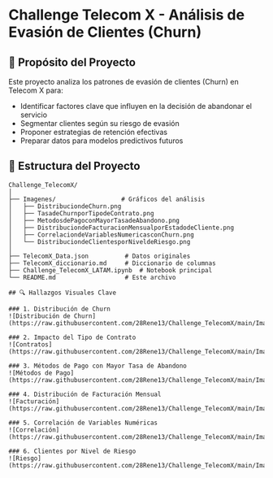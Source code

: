 # Challenge Telecom X - Análisis de Evasión de Clientes (Churn)

## 📌 Propósito del Proyecto

Este proyecto analiza los patrones de evasión de clientes (Churn) en Telecom X para:
- Identificar factores clave que influyen en la decisión de abandonar el servicio
- Segmentar clientes según su riesgo de evasión
- Proponer estrategias de retención efectivas
- Preparar datos para modelos predictivos futuros

## 📂 Estructura del Proyecto

```
Challenge_TelecomX/
│
├── Imagenes/                  # Gráficos del análisis
│   ├── DistribuciondeChurn.png
│   ├── TasadeChurnporTipodeContrato.png
│   ├── MetodosdePagoconMayorTasadeAbandono.png
│   ├── DistribuciondeFacturacionMensualporEstadodeCliente.png
│   ├── CorrelaciondeVariablesNumericasconChurn.png
│   └── DistribuciondeClientesporNiveldeRiesgo.png
│
├── TelecomX_Data.json          # Datos originales
├── TelecomX_diccionario.md     # Diccionario de columnas
├── Challenge_TelecomX_LATAM.ipynb  # Notebook principal
└── README.md                   # Este archivo

## 🔍 Hallazgos Visuales Clave

### 1. Distribución de Churn
![Distribución de Churn](https://raw.githubusercontent.com/28Rene13/Challenge_TelecomX/main/Imagenes/DistribuciondeChurn.png)

### 2. Impacto del Tipo de Contrato
![Contratos](https://raw.githubusercontent.com/28Rene13/Challenge_TelecomX/main/Imagenes/TasadeChurnporTipodeContrato.png)

### 3. Métodos de Pago con Mayor Tasa de Abandono
![Métodos de Pago](https://raw.githubusercontent.com/28Rene13/Challenge_TelecomX/main/Imagenes/MetodosdePagoconMayorTasadeAbandono.png)

### 4. Distribución de Facturación Mensual
![Facturación](https://raw.githubusercontent.com/28Rene13/Challenge_TelecomX/main/Imagenes/DistribuciondeFacturacionMensualporEstadodeCliente.png)

### 5. Correlación de Variables Numéricas
![Correlación](https://raw.githubusercontent.com/28Rene13/Challenge_TelecomX/main/Imagenes/CorrelaciondeVariablesNumericasconChurn.png)

### 6. Clientes por Nivel de Riesgo
![Riesgo](https://raw.githubusercontent.com/28Rene13/Challenge_TelecomX/main/Imagenes/DistribuciondeClientesporNiveldeRiesgo.png)



